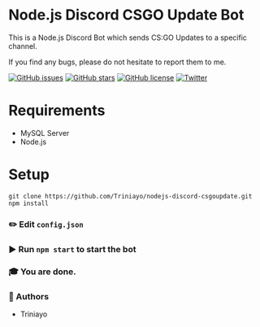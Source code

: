 # Node.js Discord CSGO Update Bot

This is a Node.js Discord Bot which sends CS:GO Updates to a specific channel.

If you find any bugs, please do not hesitate to report them to me.

[![GitHub issues](https://img.shields.io/github/issues/Triniayo/nodejs-discord-csgoupdate.svg)](https://github.com/Triniayo/nodejs-discord-csgoupdate/issues)
[![GitHub stars](https://img.shields.io/github/stars/Triniayo/nodejs-discord-csgoupdate.svg)](https://github.com/Triniayo/nodejs-discord-csgoupdate/stargazers)
[![GitHub license](https://img.shields.io/github/license/Triniayo/nodejs-discord-csgoupdate.svg)](https://github.com/Triniayo/nodejs-discord-csgoupdate)
[![Twitter](https://img.shields.io/twitter/url/https/github.com/Triniayo/nodejs-discord-csgoupdate.svg?style=social)](https://twitter.com/intent/tweet?text=Wow:&url=https%3A%2F%2Fgithub.com%2FTriniayo%2Fnodejs-discord-csgoupdate)

# Requirements

* MySQL Server
* Node.js

# Setup

```
git clone https://github.com/Triniayo/nodejs-discord-csgoupdate.git
npm install
```

### ✏️ Edit `config.json`

### ▶️ Run `npm start` to start the bot

### 🎓 You are done.

### 🤖 Authors

* Triniayo
